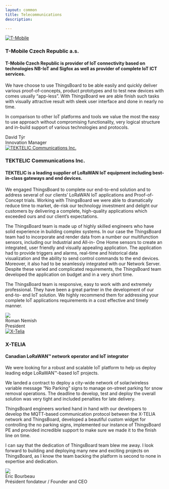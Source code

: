 ```yaml
---
layout: common
title: Telecommunications
description: 

---
```


<div class="customer-block">
    <a href="https://t-mobile.cz">
        <div class="customer-logo">
            <img width="" src="/images/customers/tmobile.png" alt="T-Mobile">
        </div>
    </a>
    <div class="customer-content">
        <h3 id="tmobile">
            T-Mobile Czech Republic a.s.
        </h3>
        <h4>
            T-Mobile Czech Republic is provider of IoT connectivity based on technologies NB-IoT and Sigfox as well as provider of complete IoT ICT services.
        </h4>    
        <p>
        We have choose to use ThingsBoard to be able easily and quickly deliver various proof-of-concepts, product prototypes and to test new devices with comes usually “app-less”. 
        With ThingsBoard we are able finish such tasks with visually attractive result with sleek user interface and done in nearly no time.
        </p> 
        <p>
        In comparison to other IoT platforms and tools we value the most the easy to use approach without compromising functionality, very logical structure and in-build support of various technologies and protocols.
        </p> 
        <div class="person-logo-container">
            <div class="person-title">
                David Týr <br/>
                Innovation Manager
            </div>
        </div>
    </div>
</div>

<div class="customer-block">
    <a href="https://tektelic.com/">
        <div class="customer-logo">
            <img width="" src="/images/customers/tektelic.png" alt="TEKTELIC Communications Inc.">
        </div>
    </a>
    <div class="customer-content">
        <h3 id="tektelic">
            TEKTELIC Communications Inc.
        </h3>
        <h4>
            TEKTELIC is a leading supplier of LoRaWAN IoT equipment including best-in-class gateways and end
            devices.
        </h4>    
        <p>
        We engaged ThingsBoard to complete our end-to-end solution and to address several of our
        clients’ LoRaWAN IoT applications and Proof-of-Concept trials. Working with ThingsBoard we were able
        to dramatically reduce time to market, de-risk our technology investment and delight our customers by
        delivering a complete, high-quality applications which exceeded ours and our client’s expectations.
        </p> 
        <p>
        The ThingsBoard team is made up of highly skilled engineers who have solid experience in building
        complex systems. In our case the ThingsBoard team had to incorporate and render data from a number
        our multifunction sensors, including our Industrial and All-in- One Home sensors to create an integrated,
        user friendly and visually appealing application. The application had to provide triggers and alarms,
        real-time and historical data visualization and the ability to send control commands to the end devices.
        Moreover, it also had to be seamlessly integrated with our Network Server. Despite these varied and
        complicated requirements, the ThingsBoard team developed the application on budget and in a very
        short time.
        </p> 
        <p>
        The ThingsBoard team is responsive, easy to work with and extremely professional. They have been a
        great partner in the development of our end-to- end IoT solution. We highly recommend them for
        addressing your complete IoT applications requirements in a cost effective and timely manner.
        </p> 
        <div class="person-logo-container">
            <img class="person-logo" src="/images/customers/tektelic-person.png"/>
            <div class="person-title">
                Roman Nemish <br/>
                President
            </div>
        </div>
    </div>
</div>

<div class="customer-block">
    <a href="https://x-telia.com/">
        <div class="customer-logo">
            <img width="" src="/images/customers/x-telia.png" alt="X-Telia">
        </div>
    </a>
    <div class="customer-content">
        <h3 id="x-telia">
            X-TELIA 
        </h3>
        <h4>
            Canadian LoRaWAN™ network operator and IoT integrator
        </h4>    
        <p>
        We were looking for a robust and scalable IoT platform to help us deploy leading edge LoRaWAN™-based IoT projects.
        </p> 
        <p>
        We landed a contract to deploy a city-wide network of solar/wireless variable message “No Parking” signs to manage on-street parking for snow removal operations.  The deadline to develop, test and deploy the overall solution was very tight and included penalties for late delivery.
        </p> 
        <p>
        ThingsBoard engineers worked hand in hand with our developers to develop the MQTT-based communication protocol between the X-TELIA network and ThingsBoard, developed a beautiful custom widget for controlling the no parking signs, implemented our instance of ThingsBoard PE and provided incredible support to make sure we made it to the finish line on time.
        </p> 
        <p>
        I can say that the dedication of ThingsBoard team blew me away. I look forward to building and deploying many new and exciting projects on ThingsBoard, as I know the team backing the platform is second to none in expertise and dedication.
        </p>
        <div class="person-logo-container">
            <img class="person-logo" src="/images/customers/x-telia-person.jpg"/>
            <div class="person-title">
                Eric Bourbeau <br/>
                Président fondateur / Founder and CEO
            </div>
        </div>
    </div>
</div>
    
